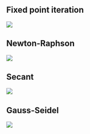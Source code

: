 ## Fixed point iteration

![](https://github.com/auralius/simulink_labview_tutorials/blob/main/simulink/sshots/fixed_point_iteration.png)

## Newton-Raphson

![](https://github.com/auralius/simulink_labview_tutorials/blob/main/simulink/sshots/newton_raphson.png)

## Secant

![](https://github.com/auralius/simulink_labview_tutorials/blob/main/simulink/sshots/secant.png)

## Gauss-Seidel

![](https://github.com/auralius/simulink_labview_tutorials/blob/main/simulink/sshots/gauss_seidel.png)

